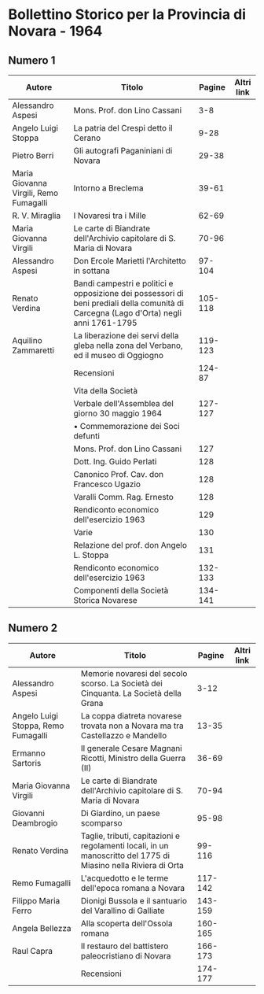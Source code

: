 # Bollettino Storico per la Provincia di Novara - 1964

## Numero 1

| Autore                                 | Titolo                                                                                                                                 | Pagine  | Altri link |
|----------------------------------------|----------------------------------------------------------------------------------------------------------------------------------------|---------|------------|
| Alessandro Aspesi                      | Mons. Prof. don Lino Cassani                                                                                                           | 3-8     |            |
| Angelo Luigi Stoppa                    | La patria del Crespi detto il Cerano                                                                                                   | 9-28    |            |
| Pietro Berri                           | Gli autografi Paganiniani di Novara                                                                                                    | 29-38   |            |
| Maria Giovanna Virgili, Remo Fumagalli | Intorno a Breclema                                                                                                                     | 39-61   |            |
| R. V. Miraglia                         | I Novaresi tra i Mille                                                                                                                 | 62-69   |            |
| Maria Giovanna Virgili                 | Le carte di Biandrate dell'Archivio capitolare di S. Maria di Novara                                                                   | 70-96   |            |
| Alessandro Aspesi                      | Don Ercole Marietti l'Architetto in sottana                                                                                            | 97-104  |            |
| Renato Verdina                         | Bandi campestri e politici e opposizione dei possessori di beni prediali della comunità di Carcegna (Lago d'Orta) negli anni 1761-1795 | 105-118 |            |
| Aquilino Zammaretti                    | La liberazione dei servi della gleba nella zona del Verbano, ed il museo di Oggiogno                                                   | 119-123 |            |
|                                        | Recensioni                                                                                                                             | 124-87  |            |
|                                        | Vita della Società                                                                                                                     |         |            |
|                                        | Verbale dell'Assemblea del giorno 30 maggio 1964                                                                                       | 127-127 |            |
|                                        | • Commemorazione dei Soci defunti                                                                                                      |         |            |
|                                        | Mons. Prof. don Lino Cassani                                                                                                           | 127     |            |
|                                        | Dott. Ing. Guido Perlati                                                                                                               | 128     |            |
|                                        | Canonico Prof. Cav. don Francesco Ugazio                                                                                               | 128     |            |
|                                        | Varalli Comm. Rag. Ernesto                                                                                                             | 128     |            |
|                                        | Rendiconto economico dell'esercizio 1963                                                                                               | 129     |            |
|                                        | Varie                                                                                                                                  | 130     |            |
|                                        | Relazione del prof. don Angelo L. Stoppa                                                                                               | 131     |            |
|                                        | Rendiconto economico dell'esercizio 1963                                                                                               | 132-133 |            |
|                                        | Componenti della Società Storica Novarese                                                                                              | 134-141 |            |

## Numero 2

| Autore                              | Titolo                                                                                                         | Pagine  | Altri link |
|-------------------------------------|----------------------------------------------------------------------------------------------------------------|---------|------------|
| Alessandro Aspesi                   | Memorie novaresi del secolo scorso. La Società dei Cinquanta. La Società della Grana                           | 3-12    |            |
| Angelo Luigi Stoppa, Remo Fumagalli | La coppa diatreta novarese trovata non a Novara ma tra Castellazzo e Mandello                                  | 13-35   |            |
| Ermanno Sartoris                    | Il generale Cesare Magnani Ricotti, Ministro della Guerra (II)                                                 | 36-69   |            |
| Maria Giovanna Virgili              | Le carte di Biandrate dell'Archivio capitolare di S. Maria di Novara                                           | 70-94   |            |
| Giovanni Deambrogio                 | Di Giardino, un paese scomparso                                                                                | 95-98   |            |
| Renato Verdina                      | Taglie, tributi, capitazioni e regolamenti locali, in un manoscritto del 1775 di Miasino nella Riviera di Orta | 99-116  |            |
| Remo Fumagalli                      | L'acquedotto e le terme dell'epoca romana a Novara                                                             | 117-142 |            |
| Filippo Maria Ferro                 | Dionigi Bussola e il santuario del Varallino di Galliate                                                       | 143-159 |            |
| Angela Bellezza                     | Alla scoperta dell'Ossola romana                                                                               | 160-165 |            |
| Raul Capra                          | Il restauro del battistero paleocristiano di Novara                                                            | 166-173 |            |
|                                     | Recensioni                                                                                                     | 174-177 |            |
